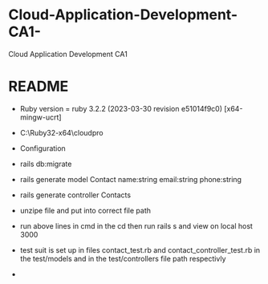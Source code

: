 # Cloud-Application-Development-CA1-
Cloud Application Development CA1 
# README


* Ruby version = ruby 3.2.2 (2023-03-30 revision e51014f9c0) [x64-mingw-ucrt]

* C:\Ruby32-x64\cloudpro

* Configuration

* rails db:migrate


* rails generate model Contact name:string email:string phone:string


* rails generate controller Contacts


* unzipe file and put into correct file path 

* run above lines in cmd in the cd then run rails s and view on local host 3000

* test suit is set up in files contact_test.rb and contact_controller_test.rb in the test/models and in the test/controllers file path respectivly 

* 
